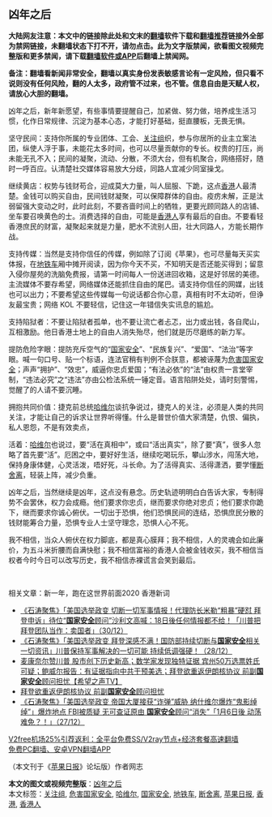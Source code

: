  <h2>凶年之后</h2> <p class="notice"><b>大陆网友注意：本文中的链接除此处和文末的<a href="https://github.com/bannedbook/fanqiang" >翻墙</a>软件下载和<a href="https://github.com/killgcd/justmysocks/blob/master/README.md">翻墙推荐</a>链接外全部为禁网链接，未翻墙状态下打不开，请勿点击。此为文字版禁闻，欲看图文视频完整版和更多禁闻，请下载<a href="https://github.com/bannedbook/fanqiang">翻墙软件或APP</a>后翻墙上禁闻网。</p><p>备注：翻墙看新闻非常安全，翻墙以真实身份发表敏感言论有一定风险，但只看不说则没有任何风险，翻的人太多，政府管不过来，也不管。信息自由是天赋人权，请放心大胆的翻墙。</b></p>  <div class="entry">  <p>凶年之后，新年新愿望，有些事情要提醒自己，加紧做、努力做，培养成生活习惯，化作日常规律、沉淀为基本心态，才能打好基础，挺直腰板，无畏无惧。</p> <p>坚守民间：支持你所属的专业团体、工会、<a href="https://www.bannedbook.org/bnews/tag/%E5%85%B3%E6%B3%A8%E7%BB%84/" class="st_tag internal_tag" rel="tag" title="标签 关注组 下的日志">关注组</a>织，参与你居所的业主立案法团，纵使人浮于事，未能花太多时间，也可以尽量贡献你的专长。权贵的打压，尚未能无孔不入；民间的凝聚，流动、分散，不须大台，但有机聚合，网络搭好，随时一呼百应。认清楚社交媒体容易放大分歧，同路人宜减少同室操戈。</p> <p>继续黄店：权势与钱财苟合，迎成莫大力量，叫人屈服、下跪，这点<a href="https://www.bannedbook.org/bnews/tag/%e9%a6%99%e6%b8%af/" class="st_tag internal_tag" rel="tag" title="标签 香港 下的日志">香港</a>人最清楚。金钱可以购买自由，民间钱财凝聚，可以保障群体的自由。疫疠未解，正是汰弱留强大变动之时，此时此刻，不要吝啬时间上的牺牲，更要光顾同路人的店铺、坐车要召唤黄色的士。消费选择的自由，可能是<a href="https://www.bannedbook.org/bnews/tag/%E9%A6%99%E6%B8%AF%E4%BA%BA/" class="st_tag internal_tag" rel="tag" title="标签 香港人 下的日志">香港人</a>享有最后的自由。不要看轻香港庶民的财富，凝聚起来就是力量，肥水不流别人田，壮大同路人，方能长期作战。</p>  <p>支持传媒：当然是支持你信任的传媒，例如除了订阅《苹果》，也可尽量每天买实体报，在<a href="https://www.bannedbook.org/bnews/tag/%E5%9C%B0%E9%93%81%E8%BD%A6/" class="st_tag internal_tag" rel="tag" title="标签 地铁车 下的日志">地铁车</a>厢中摊开阅读，因为你今天不买，不知明天是否还能买得到；留意入侵你屋苑的洗脑免费报，请第一时间每人一份送进回收箱，这是好邻居的美德。主流媒体不要存希望，网络媒体还能抓住自由的尾巴。请支持你信任的网媒，出钱也可以出力；不要希望这些传媒每一句说话都合你心意，真相有时不太动听，但诤友最宝贵；网络 KOL 不要轻信，记住这一年错信失实讯息的尴尬。</p> <p>支持陷狱者：不要让陷狱者孤单，也不要让流亡者忐忑，出力或出钱，各自爬山，互相激励。他日香港土地上的自由人消失殆尽，他们就是历尽磨练的新力军。</p> <p>提防危险字眼：提防充斥空气的“<a href="https://www.bannedbook.org/bnews/tag/%e5%9b%bd%e5%ae%b6%e5%ae%89%e5%85%a8/" class="st_tag internal_tag" rel="tag" title="标签 国家安全 下的日志">国家安全</a>”、“民族复兴”、“爱国”、“法治”等字眼。喊一句口号、贴一个标语，连法官稍有判例不合朕意，都被诬蔑为<a href="https://www.bannedbook.org/bnews/tag/%E5%8D%B1%E5%AE%B3%E5%9B%BD%E5%AE%B6%E5%AE%89%E5%85%A8/" class="st_tag internal_tag" rel="tag" title="标签 危害国家安全 下的日志">危害国家安全</a>；声声“拥护”、“效忠”，威逼你忠贞爱国；“有法必依”的“法”由权贵一言堂宰制，“违法必究”之“违法”亦由公检法系统一锤定音。语言陷阱处处，请时刻警惕，觉醒了的人请不要沉睡。</p>  <p>拥抱共同价值：捷克前总统<span class='wp_keywordlink'><a href="https://www.bannedbook.org/forum2/topic1613.html" title="哈维尔《哈维尔文集》" target="_blank">哈维尔</a></span>谈抗争说过，捷克人的关注，必须是人类的共同关注，才能让自己的诉求让世界听得懂。什么是普世价值大家清楚，仇恨、偏执，私人恩怨，不是有效卖点，</p> <p>活着：<a href="https://www.bannedbook.org/bnews/tag/%e5%93%88%e7%bb%b4%e5%b0%94/" class="st_tag internal_tag" rel="tag" title="标签 哈维尔 下的日志">哈维尔</a>也说过，要“活在真相中”，或曰“活出真实”，除了要“真”，很多人忽略了首先要“活”。厄困之中，要好好生活，继续吃喝玩乐，攀山涉水，闯荡大地，保持身康体健，心灵活泼，唔好死，斗长命。为了活得真实、活得潇洒，要学懂<a href="https://www.bannedbook.org/bnews/tag/%E6%96%AD%E8%88%8D%E7%A6%BB/" class="st_tag internal_tag" rel="tag" title="标签 断舍离 下的日志">断舍离</a>，轻装上阵，减少负重。</p> <p>凶年之后，当然继续是凶年，这点没有悬念。历史轨迹明明白白告诉大家，专制得势不会罢休，权力会成瘾。他们要求你忠贞，继而要求你绝对忠贞；他们要求你跪下，继而要求你诚心俯伏。一切出于恐惧，他们恐惧民间的连结，恐惧庶民分散的钱财能筹合力量，恐惧专业人士坚守理念，恐惧人心不死。</p>  <p>我不相信，当众人俯伏在权力脚底，都是真心膜拜；我不相信，人的灵魂会如此廉价，为五斗米折腰而自满快慰；我不相信富裕的香港人会被金钱收买，我不相信当权者今时今日可以改写历史，我不相信赤裸谎言会笑到最后。</p> <p> </p> <p>相关文章：新一年，跑在这世界前面2020 香港新词</p>  <ul class='op-related-articles' title='相关阅读'> <li><a href='https://www.bannedbook.org/bnews/bannedvideo/20201231/1458168.html' target='_blank'>《石涛聚焦》「美国选举政变 切断一切军事情报！代理防长米勒“粗暴”硬怼 拜登申诉」待位“<b>国家安全</b>顾问”沙利文高喊：18日後任何情报都不给！「川普把拜登团队当作：卖国者」（30/12）</a></li> <li><a href='https://www.bannedbook.org/bnews/bannedvideo/20201229/1457032.html' target='_blank'>《石涛聚焦》「美国选举政变 拜登深感不满！国防部持续切断与<b>国家安全</b>相关一切资讯」川普保持军事解决的一切可能 持续低调强硬！（28/12）</a></li> <li><a href='https://www.bannedbook.org/bnews/cbnews/20201229/1457006.html' target='_blank'>麦康奈尔赞川普 股市创下历史新高；数学家发现独特证据 宾州50万选票姓氏可疑；鲍威尔报告：有证据指向中共干预美选；拜登欲重返伊朗核协议 前副<b>国家安全</b>顾问担忧【希望之声TV】</a></li> <li><a href='https://www.bannedbook.org/bnews/cbnews/20201229/1456819.html' target='_blank'>拜登欲重返伊朗核协议 前副<b>国家安全</b>顾问担忧</a></li> <li><a href='https://www.bannedbook.org/bnews/bannedvideo/20201228/1456227.html' target='_blank'>《石涛聚焦》「美国选举政变 帝国大厦接获“诈弹”威胁 纳什维尔爆炸“鬼影绰绰”」爆炸地点 FBI被质疑 无可查证原由 <b>国家安全</b>顾问“消失”「1月6日後 动荡难免？！」（27/12）</a></li> </ul> <p class="texttj"> <a href="https://www.bannedbook.org/forum23/topic22702.html" target="_blank">V2free机场25%引荐返利：全平台免费SS/V2ray节点+经济套餐高速翻墙</a><br/> <a href="https://github.com/bannedbook/fanqiang/wiki/%E7%A6%81%E9%97%BB%E7%BD%91%E5%AE%89%E5%8D%93%E7%BF%BB%E5%A2%99%E6%96%B0%E9%97%BBAPP" target="_blank">免费PC翻墙、安卓VPN翻墙APP</a></p><p>（本文刊于《<a href="https://www.bannedbook.org/bnews/tag/%e8%8b%b9%e6%9e%9c%e6%97%a5%e6%8a%a5/" class="st_tag internal_tag" rel="tag" title="标签 苹果日报 下的日志">苹果日报</a>》论坛版）作者网志</p><a name='sharetosocial'></a>       <div><b>本文的图文或视频完整版</b>：<a href='https://www.bannedbook.org/bnews/comments/20210103/1459905.html'>凶年之后</a></div>  </div><!--END ENTRY--> <div class="postfooter"> <div>本文标签：<a href="https://www.bannedbook.org/bnews/tag/%E5%85%B3%E6%B3%A8%E7%BB%84/" rel="tag">关注组</a>, <a href="https://www.bannedbook.org/bnews/tag/%E5%8D%B1%E5%AE%B3%E5%9B%BD%E5%AE%B6%E5%AE%89%E5%85%A8/" rel="tag">危害国家安全</a>, <a href="https://www.bannedbook.org/bnews/tag/%e5%93%88%e7%bb%b4%e5%b0%94/" rel="tag">哈维尔</a>, <a href="https://www.bannedbook.org/bnews/tag/%e5%9b%bd%e5%ae%b6%e5%ae%89%e5%85%a8/" rel="tag">国家安全</a>, <a href="https://www.bannedbook.org/bnews/tag/%E5%9C%B0%E9%93%81%E8%BD%A6/" rel="tag">地铁车</a>, <a href="https://www.bannedbook.org/bnews/tag/%E6%96%AD%E8%88%8D%E7%A6%BB/" rel="tag">断舍离</a>, <a href="https://www.bannedbook.org/bnews/tag/%e8%8b%b9%e6%9e%9c%e6%97%a5%e6%8a%a5/" rel="tag">苹果日报</a>, <a href="https://www.bannedbook.org/bnews/tag/%e9%a6%99%e6%b8%af/" rel="tag">香港</a>, <a href="https://www.bannedbook.org/bnews/tag/%E9%A6%99%E6%B8%AF%E4%BA%BA/" rel="tag">香港人</a></div>  </div><!--END POSTFOOTER--> 